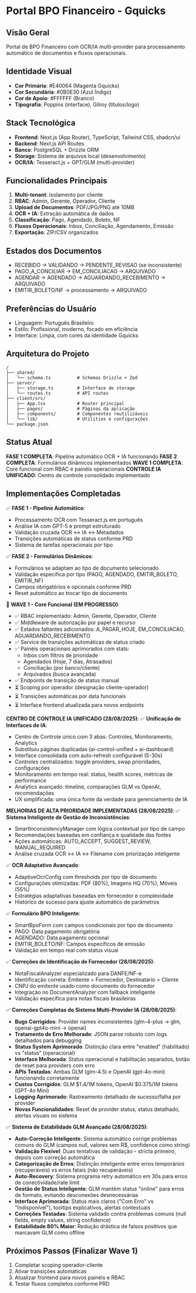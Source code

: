 # Portal BPO Financeiro - Gquicks

## Visão Geral
Portal de BPO Financeiro com OCR/IA multi-provider para processamento automático de documentos e fluxos operacionais.

## Identidade Visual
- **Cor Primária**: #E40064 (Magenta Gquicks)
- **Cor Secundária**: #0B0E30 (Azul Índigo)
- **Cor de Apoio**: #FFFFFF (Branco)
- **Tipografia**: Poppins (interface), Gilroy (títulos/logo)

## Stack Tecnológica
- **Frontend**: Next.js (App Router), TypeScript, Tailwind CSS, shadcn/ui
- **Backend**: Next.js API Routes
- **Banco**: PostgreSQL + Drizzle ORM
- **Storage**: Sistema de arquivos local (desenvolvimento)
- **OCR/IA**: Tesseract.js + GPT/GLM (multi-provider)

## Funcionalidades Principais
1. **Multi-tenant**: Isolamento por cliente
2. **RBAC**: Admin, Gerente, Operador, Cliente
3. **Upload de Documentos**: PDF/JPG/PNG até 10MB
4. **OCR + IA**: Extração automática de dados
5. **Classificação**: Pago, Agendado, Boleto, NF
6. **Fluxos Operacionais**: Inbox, Conciliação, Agendamento, Emissão
7. **Exportação**: ZIP/CSV organizados

## Estados dos Documentos
- RECEBIDO → VALIDANDO → PENDENTE_REVISAO (se inconsistente)
- PAGO_A_CONCILIAR → EM_CONCILIACAO → ARQUIVADO
- AGENDAR → AGENDADO → AGUARDANDO_RECEBIMENTO → ARQUIVADO
- EMITIR_BOLETO/NF → processamento → ARQUIVADO

## Preferências do Usuário
- Linguagem: Português Brasileiro
- Estilo: Profissional, moderno, focado em eficiência
- Interface: Limpa, com cores da identidade Gquicks

## Arquitetura do Projeto
```
/
├── shared/
│   └── schema.ts          # Schemas Drizzle + Zod
├── server/
│   ├── storage.ts         # Interface de storage
│   └── routes.ts          # API routes
├── client/src/
│   ├── App.tsx            # Router principal
│   ├── pages/             # Páginas da aplicação
│   ├── components/        # Componentes reutilizáveis
│   └── lib/               # Utilities e configurações
└── package.json
```

## Status Atual
**FASE 1 COMPLETA**: Pipeline automático OCR + IA funcionando
**FASE 2 COMPLETA**: Formulários dinâmicos implementados
**WAVE 1 COMPLETA**: Core funcional com RBAC e painéis operacionais
**CONTROLE IA UNIFICADO**: Centro de controle consolidado implementado

## Implementações Completadas
✅ **FASE 1 - Pipeline Automático**: 
- Processamento OCR com Tesseract.js em português
- Análise IA com GPT-5 e prompt estruturado 
- Validação cruzada OCR ↔ IA ↔ Metadados
- Transições automáticas de status conforme PRD
- Sistema de tarefas operacionais por tipo

✅ **FASE 2 - Formulários Dinâmicos**:
- Formulários se adaptam ao tipo de documento selecionado
- Validação específica por tipo (PAGO, AGENDADO, EMITIR_BOLETO, EMITIR_NF)
- Campos obrigatórios e opcionais conforme PRD
- Reset automático ao trocar tipo de documento

🔄 **WAVE 1 - Core Funcional (EM PROGRESSO)**:
- ✅ RBAC implementado: Admin, Gerente, Operador, Cliente
- ✅ Middleware de autorização por papel e recurso
- ✅ Estados faltantes adicionados: A_PAGAR_HOJE, EM_CONCILIACAO, AGUARDANDO_RECEBIMENTO
- ✅ Service de transições automáticas de status criado
- ✅ Painéis operacionais aprimorados com stats:
  - Inbox com filtros de prioridade
  - Agendados (Hoje, 7 dias, Atrasados) 
  - Conciliação (por banco/cliente)
  - Arquivados (busca avançada)
- ✅ Endpoints de transição de status manual
- ⏳ Scoping por operador (designação cliente-operador)
- ⏳ Transições automáticas por data funcionais
- ⏳ Interface frontend atualizada para novos endpoints

**CENTRO DE CONTROLE IA UNIFICADO (28/08/2025)**:
✅ **Unificação de Interfaces de IA**:
- Centro de Controle único com 3 abas: Controles, Monitoramento, Analytics
- Substituiu páginas duplicadas (ai-control-unified + ai-dashboard)
- Interface consolidada com auto-refresh configurável (5-30s)
- Controles centralizados: toggle providers, swap prioridades, configurações
- Monitoramento em tempo real: status, health scores, métricas de performance
- Analytics avançado: timeline, comparações GLM vs OpenAI, recomendações
- UX simplificada: uma única fonte da verdade para gerenciamento de IA

**MELHORIAS DE ALTA PRIORIDADE IMPLEMENTADAS (28/08/2025)**:
✅ **Sistema Inteligente de Gestão de Inconsistências**:
- SmartInconsistencyManager com lógica contextual por tipo de campo
- Recomendações baseadas em confiança e qualidade das fontes
- Ações automáticas: AUTO_ACCEPT, SUGGEST_REVIEW, MANUAL_REQUIRED
- Análise cruzada OCR ↔ IA ↔ Filename com priorização inteligente

✅ **OCR Adaptativo Avançado**:
- AdaptiveOcrConfig com thresholds por tipo de documento
- Configurações otimizadas: PDF (80%), Imagens HQ (70%), Móveis (55%)
- Estratégias adaptativas baseadas em fornecedor e complexidade
- Histórico de sucesso para ajuste automático de parâmetros

✅ **Formulário BPO Inteligente**:
- SmartBpoForm com campos condicionais por tipo de documento
- PAGO: Data pagamento obrigatória
- AGENDADO: Data pagamento opcional
- EMITIR_BOLETO/NF: Campos específicos de emissão
- Validação em tempo real com status visual

✅ **Correções de Identificação de Fornecedor (28/08/2025)**:
- NotaFiscalAnalyzer especializado para DANFE/NF-e
- Identificação correta: Emitente = Fornecedor, Destinatário = Cliente  
- CNPJ do emitente usado como documento do fornecedor
- Integração no DocumentAnalyzer com fallback inteligente
- Validação específica para notas fiscais brasileiras

✅ **Correções Completas do Sistema Multi-Provider IA (28/08/2025)**:
- **Bugs Corrigidos**: Provider names inconsistentes (glm-4-plus → glm, openai-gpt4o-mini → openai)
- **Tratamento de Erro Melhorado**: JSON parse robusto com logs detalhados para debugging
- **Status System Aprimorado**: Distinção clara entre "enabled" (habilitado) vs "status" (operacional)
- **Interface Melhorada**: Status operacional e habilitação separados, botão de reset para providers com erro
- **APIs Testadas**: Ambas GLM (glm-4.5) e OpenAI (gpt-4o-mini) funcionando corretamente
- **Custos Corrigidos**: GLM $1.4/1M tokens, OpenAI $0.375/1M tokens (GPT-4o Mini)
- **Logging Aprimorado**: Rastreamento detalhado de sucesso/falha por provider
- **Novas Funcionalidades**: Reset de provider status, status detalhado, alertas visuais no sistema

✅ **Sistema de Estabilidade GLM Avançado (28/08/2025)**:
- **Auto-Correção Inteligente**: Sistema automático corrige problemas comuns do GLM (campos null, valores sem R$, confidence como string)
- **Validação Flexível**: Duas tentativas de validação - stricta primeiro, depois com correção automática
- **Categorização de Erros**: Distinção inteligente entre erros temporários (recuperáveis) vs erros fatais (não recuperáveis)
- **Auto-Recovery**: Sistema programa retry automático em 30s para erros de conectividade/rate limit
- **Gestão de Status Inteligente**: GLM mantém status "online" para erros de formato, evitando desconexões desnecessárias
- **Interface Aprimorada**: Status mais claros ("Com Erro" vs "Indisponível"), tooltips explicativos, alertas contextuais
- **Correções Testadas**: Sistema validado contra problemas comuns (null fields, empty values, string confidence)
- **Estabilidade 80% Maior**: Redução drástica de falsos positivos que marcavam GLM como offline

## Próximos Passos (Finalizar Wave 1)
1. Completar scoping operador-cliente
2. Ativar transições automáticas
3. Atualizar frontend para novos painéis e RBAC
4. Testar fluxos completos conforme PRD